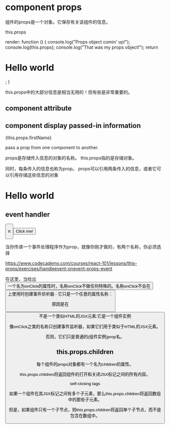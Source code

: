 # component props  


组件的props是一个对象。它保存有关该组件的信息。


this.props


render: function () {
    console.log("Props object comin' up!");
    console.log(this.props);
    console.log("That was my props object!");
    return <h1>Hello world</h1>;
}



this.props中的大部分信息是相当无用的！但有些是非常重要的。


##  component attribute

<Greeting firstName='xgqfrms' />

## component display passed-in information


{this.props.firstName}


pass a prop from one component to another.



props是存储传入信息的对象的名称。 this.props指的是存储对象。


同时，每条传入的信息也称为prop。
props可以引用两条传入的信息，或者它可以引用存储这些信息的对象


<h1 onClick={this.handleEvent}>
    Hello world
</h1>

## event handler


<Button talk={this.talk} />


π

<button onClick={this.props.talk}>
    Click me!
</button>


当你传递一个事件处理程序作为prop，就像你刚才做的，有两个名称，你必须选择


https://www.codecademy.com/courses/react-101/lessons/this-props/exercises/handleevent-onevent-props-event

在这里，当给出<Button />一个名为onClick的属性时，名称onClick不做任何特殊的。名称onClick不会在<Button />上使用时创建事件侦听器 - 它只是一个任意的属性名称：

原因是在<Button />不是一个类似HTML的JSX元素;它是一个组件实例


像onClick之类的名称只创建事件监听器，如果它们用于类似于HTML的JSX元素。

否则，它们只是普通的(组件实例)prop名。





## this.props.children

每个组件的props对象都有一个名为children的属性。

this.props.children将返回组件的打开和关闭JSX标记之间的所有内容。


self-closing tags



如果一个组件在其JSX标记之间有多个子元素，那么this.props.children将返回数组中的那些子元素。


但是，如果组件只有一个子节点，则this.props.children将返回单个子节点，而不是包含在数组中。










